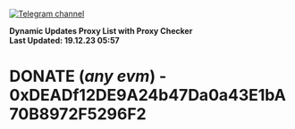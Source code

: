 [![Telegram channel](https://img.shields.io/endpoint?url=https://runkit.io/damiankrawczyk/telegram-badge/branches/master?url=https://t.me/n4z4v0d)](https://t.me/n4z4v0d) 

**Dynamic Updates Proxy List with Proxy Checker**  
**Last Updated: 19.12.23 05:57**

# DONATE (_any evm_) - 0xDEADf12DE9A24b47Da0a43E1bA70B8972F5296F2
